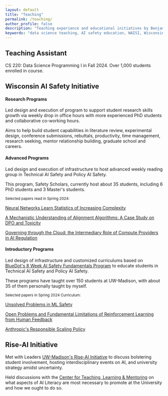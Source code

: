 ```yaml
---
layout: default
title: "Teaching"
permalink: /teaching/
author_profile: false
description: "Teaching experience and educational initiatives by Benjamin D. Hayum, including Data Science instruction at UW-Madison and leadership of the Wisconsin AI Safety Initiative (WAISI), focusing on AI safety education and research mentorship"
keywords: "data science teaching, AI safety education, WAISI, Wisconsin AI Safety Initiative, research mentorship, Safety Scholars program, AI literacy, technical AI safety, policy AI safety, student research programs, BlueDot curriculum, Rise-AI Initiative, UW-Madison, computer science education, PhD student mentoring, AI safety curriculum, research skills development, AI policy education, machine learning education"
---
```


## Teaching Assistant

CS 220: Data Science Programming I in Fall 2024. Over 1,000 students enrolled in course.

## Wisconsin AI Safety Initiative

#### Research Programs

Led design and execution of program to support student research skills growth via weekly drop in office hours with more experienced PhD students and collaborative co-working hours.

Aims to help build student capabilities in literature review, experimental design, conference submissions, rebuttals, productivity, time management, research seeking, mentor relationship building, graduate school and careers.

#### Advanced Programs

Led design and execution of infrastructure to host advanced weekly reading group in Technical AI Safety and Policy AI Safety. 

This program, Safety Scholars, currently host about 35 students, including 6 PhD students and 3 Master's students.

<p style="font-size: smaller;">
Selected papers read in Spring 2024:<br>

<a href="https://arxiv.org/abs/2402.04362">Neural Networks Learn Statistics of Increasing Complexity</a><br>

<a href="https://arxiv.org/abs/2401.01967">A Mechanistic Understanding of Alignment Algorithms: A Case Study on DPO and Toxicity</a><br>

<a href="https://cdn.governance.ai/Governing-Through-the-Cloud_The-Intermediary-Role-of-Compute-Providers-in-AI-Regulation.pdf">Governing through the Cloud: the Intermediary Role of Compute Providers in AI Regulation</a>

</p>

#### Introductory Programs

Led design of infrastructure and customized curriculums based on [BlueDot's 8 Week AI Safety Fundamentals Program](https://aisafetyfundamentals.com/) to educate students in Technical AI Safety and Policy AI Safety.

These programs have taught over 150 students at UW-Madison, with about 35 of them personally taught by myself.

<p style="font-size: smaller;">
Selected papers in Spring 2024 Curriculum:<br>

<a href="https://arxiv.org/abs/2109.13916">Unsolved Problems in ML Safety</a><br>

<a href="https://arxiv.org/pdf/2307.15217">Open Problems and Fundamental Limitations of Reinforcement Learning from Human Feedback</a><br>

<a href="https://www-cdn.anthropic.com/1adf000c8f675958c2ee23805d91aaade1cd4613/responsible-scaling-policy.pdf">Anthropic's Responsible Scaling Policy</a>

</p>

## Rise-AI Initiative

Met with Leaders [UW-Madison's Rise-AI Initiative](https://rise.wisc.edu/rise-ai/) to discuss bolstering student involvement, hosting interdisciplinary events on AI, and university strategy amidst uncertainty. 

Held discussions with the [Center for Teaching, Learning & Mentoring](https://ctlm.wisc.edu/) on what aspects of AI Literacy are most necessary to promote at the University and how we ought to do so.